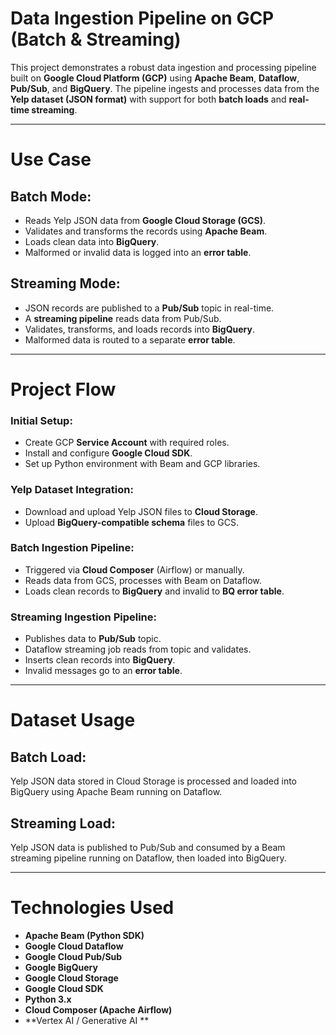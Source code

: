 # Data Ingestion Pipeline on GCP (Batch & Streaming)

This project demonstrates a robust data ingestion and processing pipeline built on **Google Cloud Platform (GCP)** using **Apache Beam**, **Dataflow**, **Pub/Sub**, and **BigQuery**. The pipeline ingests and processes data from the **Yelp dataset (JSON format)** with support for both **batch loads** and **real-time streaming**.

---

# Use Case

## Batch Mode:
- Reads Yelp JSON data from **Google Cloud Storage (GCS)**.
- Validates and transforms the records using **Apache Beam**.
- Loads clean data into **BigQuery**.
- Malformed or invalid data is logged into an **error table**.

## Streaming Mode:
- JSON records are published to a **Pub/Sub** topic in real-time.
- A **streaming pipeline** reads data from Pub/Sub.
- Validates, transforms, and loads records into **BigQuery**.
- Malformed data is routed to a separate **error table**.

---

# Project Flow

### Initial Setup:
- Create GCP **Service Account** with required roles.
- Install and configure **Google Cloud SDK**.
- Set up Python environment with Beam and GCP libraries.

### Yelp Dataset Integration:
- Download and upload Yelp JSON files to **Cloud Storage**.
- Upload **BigQuery-compatible schema** files to GCS.

### Batch Ingestion Pipeline:
- Triggered via **Cloud Composer** (Airflow) or manually.
- Reads data from GCS, processes with Beam on Dataflow.
- Loads clean records to **BigQuery** and invalid to **BQ error table**.

### Streaming Ingestion Pipeline:
- Publishes data to **Pub/Sub** topic.
- Dataflow streaming job reads from topic and validates.
- Inserts clean records into **BigQuery**.
- Invalid messages go to an **error table**.

---

# Dataset Usage

## Batch Load:
Yelp JSON data stored in Cloud Storage is processed and loaded into BigQuery using Apache Beam running on Dataflow.

## Streaming Load:
Yelp JSON data is published to Pub/Sub and consumed by a Beam streaming pipeline running on Dataflow, then loaded into BigQuery.

---

# Technologies Used

- **Apache Beam (Python SDK)**
- **Google Cloud Dataflow**
- **Google Cloud Pub/Sub**
- **Google BigQuery**
- **Google Cloud Storage**
- **Google Cloud SDK**
- **Python 3.x**
- **Cloud Composer (Apache Airflow)**
- **Vertex AI / Generative AI **


